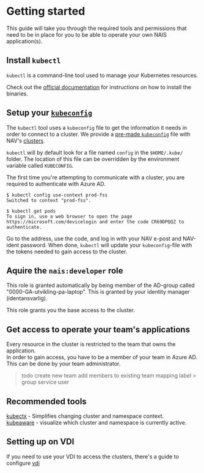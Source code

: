 Getting started
===============

This guide will take you through the required tools and permissions that need to be in place for you to be able to operate your own NAIS application(s). 

## Install `kubectl`

`kubectl` is a command-line tool used to manage your Kubernetes resources.

Check out the [official documentation](https://kubernetes.io/docs/tasks/tools/install-kubectl) for instructions on how to install the binaries.

## Setup your [`kubeconfig`](https://kubernetes.io/docs/concepts/configuration/organize-cluster-access-kubeconfig/)

The `kubectl` tool uses a `kubeconfig` file to get the information it needs in order to connect to a cluster. We provide a [pre-made `kubeconfig`](https://github.com/navikt/kubeconfigs.git) file with NAV's [clusters](../clusters). 

`kubectl` will by default look for a file named `config` in the `$HOME/.kube/` folder. The location of this file can be overridden by the environment variable called `KUBECONFIG`. 

The first time you're attempting to communicate with a cluster, you are required to authenticate with Azure AD.
```
$ kubectl config use-context prod-fss
Switched to context "prod-fss".

$ kubectl get pods
To sign in, use a web browser to open the page https://microsoft.com/devicelogin and enter the code CR69DPQQZ to authenticate.

```
Go to the address, use the code, and log in with your NAV e-post and NAV-ident password. When done, `kubectl` will update your `kubeconfig`-file with the tokens needed to gain access to the cluster. 

## Aquire the `nais:developer` role

This role is granted automatically by being member of the AD-group called "0000-GA-utvikling-pa-laptop". This is granted by your identity manager (identansvarlig).

This role grants you the base access to the cluster.


## Get access to operate your team's applications

Every resource in the cluster is restricted to the team that owns the application.   
In order to gain access, you have to be a member of your team in Azure AD. This can be done by your team administrator.

> todo
create new team
add members to existing team
mapping label > group
service user

## Recommended tools

[kubectx](https://github.com/ahmetb/kubectx) - Simplifies changing cluster and namespace context.   
[kubeaware](https://github.com/jhrv/kubeaware) - visualize which cluster and namespace is currently active.

## Setting up on VDI
If you need to use your VDI to access the clusters, there's a guide to configure [vdi](/content/getting-started/vdi.md)


